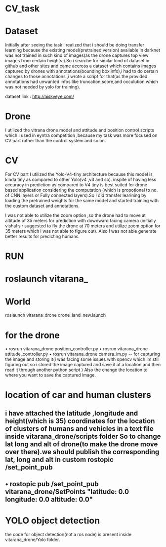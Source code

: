 # CV_task
# Dataset
Initially after seeing the task i realized that i should be doing transfer learning because the existing model(pretrained version) available in darknet was not trained in such kind of images(as the drone captures top view images from certain heights ).So i searche for similar kind of dataset in github and other sites and came accross a dataset which contains images captured by drones with annotations(bounding box info),i had to do certain changes to those annotations ,i wrote a  script for that(as the provided annotations had unwanted infos like truncation,score,and occulution which was not needed by yolo for training).

dataset link : http://aiskyeye.com/
# Drone
I utilized the vitrana drone model and attitude and position control scripts which i used in eyntra competition ,because my task was more focused on CV part rather than the control system and so on.
# CV
For CV part I utilized the Yolo-V4-tiny architecture because this model is kinda tiny as compared to other Yolo(v4 ,v3 and so). inspite of having less accuracy in prediction as compared to V4 tiny is best suited for drone based application considering the computation (which is propotional to no. of CNN layers or Fully connected layers).So I did transfer learining by loading the pretrained weights for the same model and started training with the custom dataset and annotations.

I was not able to utilize the zoom option ,so the drone had to move at altitude of 35 meters for prediction with downward facing camera (initially vishal sir suggested to fly the drone at 70 meters and utilize zoom option for 35 meters which i was not able to figure out).
Also I  was not able generate better results for predicting humans. 


# RUN
# roslaunch vitarana_

# World
roslaunch vitarana_drone drone_land_new.launch
# for the drone 
 • rosrun vitarana_drone position_controller.py
 • rosrun vitarana_drone attitude_controller.py
 • rosrun vitarana_drone camera_im.py      -- for capturing the image and storing it(i was facing some issues with opencv which im still figuring out so i stored the image captured and save it at a location and then read it through another python script )
Also the change the location to where you want to save the captured image.

# location of car and human clusters 
i have attached the latitude ,longitude and height(which is 35) coordinates for the location of clusters of humans and vehicles in a text file inside vitarana_drone/scripts folder
So to change lat long and alt of drone(to make the drone move over there).we should publish the corresponding lat, long and alt in custom rostopic /set_point_pub
--------------------------------------------------------------------
• rostopic pub /set_point_pub vitarana_drone/SetPoints "latitude: 0.0          
longitude: 0.0
altitude: 0.0" 
---------------------------------------------------------------------

# YOLO object detection
the code for object detection(not a ros node) is present inside vitarana_drone/Yolo folder. 





